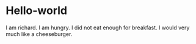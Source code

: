 # Hello-world
<!--This is my test repository to learn stuffs-->


I am richard. I am hungry. I did not eat enough for breakfast. I would very much like a cheeseburger.
